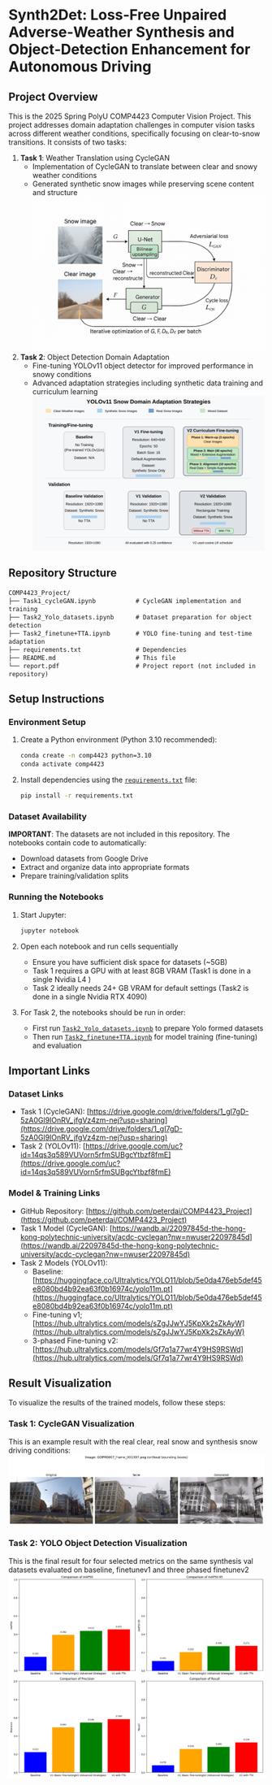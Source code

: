 # Synth2Det: Loss‑Free Unpaired Adverse‑Weather Synthesis and Object‑Detection Enhancement for Autonomous Driving

## Project Overview

This is the 2025 Spring PolyU COMP4423 Computer Vision Project. This project addresses domain adaptation challenges in computer vision tasks across different weather conditions, specifically focusing on clear-to-snow transitions. It consists of two tasks:

1. **Task 1**: Weather Translation using CycleGAN
   - Implementation of CycleGAN to translate between clear and snowy weather conditions
   - Generated synthetic snow images while preserving scene content and structure
![CycleGAN](./assets/modified_cyclegan.png)
2. **Task 2**: Object Detection Domain Adaptation
   - Fine-tuning YOLOv11 object detector for improved performance in snowy conditions
   - Advanced adaptation strategies including synthetic data training and curriculum learning
![Fine-tuning Pipeline](./assets/yolov11-strategies-final-clean.svg)

## Repository Structure

```
COMP4423_Project/
├── Task1_cycleGAN.ipynb           # CycleGAN implementation and training
├── Task2_Yolo_datasets.ipynb      # Dataset preparation for object detection
├── Task2_finetune+TTA.ipynb       # YOLO fine-tuning and test-time adaptation
├── requirements.txt               # Dependencies
├── README.md                      # This file
└── report.pdf                     # Project report (not included in repository)
```

## Setup Instructions

### Environment Setup

1. Create a Python environment (Python 3.10 recommended):
   ```bash
   conda create -n comp4423 python=3.10
   conda activate comp4423
   ```

2. Install dependencies using the [`requirements.txt`](./requirements.txt) file:
   ```bash
   pip install -r requirements.txt
   ```

### Dataset Availability

**IMPORTANT**: The datasets are not included in this repository. The notebooks contain code to automatically:
- Download datasets from Google Drive
- Extract and organize data into appropriate formats
- Prepare training/validation splits

### Running the Notebooks

1. Start Jupyter:
   ```bash
   jupyter notebook
   ```

2. Open each notebook and run cells sequentially
   - Ensure you have sufficient disk space for datasets (~5GB)
   - Task 1 requires a GPU with at least 8GB VRAM (Task1 is done in a single Nvidia L4 ) 
   - Task 2 ideally needs 24+ GB VRAM for default settings (Task2 is done in a single Nvidia RTX 4090)

3. For Task 2, the notebooks should be run in order:
   - First run [`Task2_Yolo_datasets.ipynb`](./Task2_Yolo_datasets.ipynb) to prepare Yolo formed datasets
   - Then run [`Task2_finetune+TTA.ipynb`](./Task2_finetune+TTA.ipynb) for model training (fine-tuning) and evaluation

## Important Links

### Dataset Links
- Task 1 (CycleGAN): [https://drive.google.com/drive/folders/1_gI7gD-5zA0Gl9IOnRV_jfgVz4zm-nej?usp=sharing](https://drive.google.com/drive/folders/1_gI7gD-5zA0Gl9IOnRV_jfgVz4zm-nej?usp=sharing)
- Task 2 (YOLOv11): [https://drive.google.com/uc?id=14qs3q589VUVorn5rfmSUBgcYtbzf8fmE](https://drive.google.com/uc?id=14qs3q589VUVorn5rfmSUBgcYtbzf8fmE)

### Model & Training Links
- GitHub Repository: [https://github.com/peterdai/COMP4423_Project](https://github.com/peterdai/COMP4423_Project)
- Task 1 Model (CycleGAN): [https://wandb.ai/22097845d-the-hong-kong-polytechnic-university/acdc-cyclegan?nw=nwuser22097845d](https://wandb.ai/22097845d-the-hong-kong-polytechnic-university/acdc-cyclegan?nw=nwuser22097845d)
- Task 2 Models (YOLOv11):
  - Baseline: [https://huggingface.co/Ultralytics/YOLO11/blob/5e0da476eb5def45e8080bd4b92ea63f0b16974c/yolo11m.pt](https://huggingface.co/Ultralytics/YOLO11/blob/5e0da476eb5def45e8080bd4b92ea63f0b16974c/yolo11m.pt)
  - Fine-tuning v1; [https://hub.ultralytics.com/models/sZgJJwYJ5KpXk2sZkAyW](https://hub.ultralytics.com/models/sZgJJwYJ5KpXk2sZkAyW)
  - 3-phased Fine-tuning v2: [https://hub.ultralytics.com/models/Gf7q1a77wr4Y9HS9RSWd](https://hub.ultralytics.com/models/Gf7q1a77wr4Y9HS9RSWd)

## Result Visualization

To visualize the results of the trained models, follow these steps:

### Task 1: CycleGAN Visualization
This is an example result with the real clear, real snow and synthesis snow driving conditions: ![example1](./assets/task1_result.png)

### Task 2: YOLO Object Detection Visualization
This is the final result for four selected metrics on the same synthesis val datasets evaluated on baseline, finetunev1 and three phased finetunev2 ![example1](./assets/task2_results.png)
